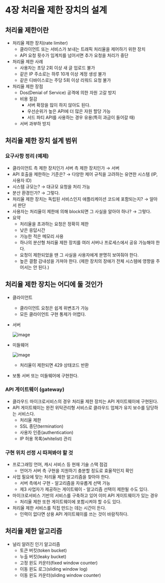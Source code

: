 # 4장 처리율 제한 장치의 설계
## 처리율 제한이란

- 처리율 제한 장치(rate limiter)
    - 클라이언트 또는 서비스가 보내는 트래픽 처리율을 제어하기 위한 장치
    - API 요청 횟수가 임계치를 넘어서면 추가 요청을 처리가 중단
- 처리율 제한 사례
    - 사용자는 초당 2회 이상 새 글 업로드 불가
    - 같은 IP 주소로는 하루 10개 이상 계정 생성 불가
    - 같은 디바이스로는 주당 5회 이상 리워드 요청 불가
- 처리율 제한 장점
    - Dos(Denial of Service) 공격에 의한 자원 고갈 방지
    - 비용 절감
        - 서버 확장을 많이 하지 않아도 된다.
        - 우선순위가 높은 API에 더 많은 자원 할당 가능
        - 서드 파티 API를 사용하는 경우 유용(특히 과금이 들어갈 때)
    - 서버 과부하 방지

## 처리율 제한 장치 설계 범위

### 요구사항 정리 (예제)

- 클라이언트 측 제한 장치인가 서버 측 제한 장치인가 → 서버
- API 호출을 제한하는 기준은? → 다양한 제어 규칙을 고려하는 유연한 시스템 (IP, 사용자 ID)
- 시스템 규모는? → 대규모 요청을 처리 가능
- 분산 환경인가? → 그렇다.
- 처리율 제한 장치는 독립된 서비스인지 애플리케이션 코드에 포함되는지? → 알아서 판단
- 사용자는 처리율이 제한에 의해 block되면 그 사실을 알아야 하나? → 그렇다.
- 요약
    - 처리율을 초과하는 요청은 정확히 제한
    - 낮은 응답시간
    - 가능한 적은 메모리 사용
    - 하나의 분산형 처리율 제한 장치를 여러 서버나 프로세스에서 공유 가능해야 한다.
    - 요청이 제한되었을 땐 그 사실을 사용자에게 분명히 보여줘야 한다.
    - 높은 결함 감내성을 가져야 한다. (제한 장치의 장애가 전체 시스템에 영향을 주어서는 안 된다.)

## 처리율 제한 장치는 어디에 둘 것인가

- 클라이언트
    - 클라이언트 요청은 쉽게 위변조가 가능
    - 모든 클라이언트 구현 통제가 어렵다.
- 서버

  ![image](https://github.com/ldk980130/TIL/assets/78652144/27976626-5d3d-466e-97b8-7e69bb36c053)

- 미들웨어

  ![image](https://github.com/ldk980130/TIL/assets/78652144/4459f98c-1273-4d36-b1ba-1570025ccb7d)

    - 처리율이 제한되면 429 상태코드 반환
- 보통 서버 또는 미들웨어에 구현한다.

### API 게이트웨이 (gateway)

- 클라우드 마이크로서비스의 경우 처리율 제한 장치는 API 게이트웨이에 구현된다.
- API 게이트웨이는 완전 위탁관리형 서비스로 클라우드 업체가 유지 보수를 담당하는 서비스다.
    - 처리율 제한
    - SSL 종단(termination)
    - 사용자 인증(authentication)
    - IP 허용 목록(whitelist) 관리

### 구현 위치 선정 시 따져봐야 할 것

- 프로그래밍 언어, 캐시 서비스 등 현재 기술 스택 점검
    - 언어가 서버 측 구현을 지원하기 충분할 정도로 효율적인지 확인
- 사업 필요에 맞는 처리율 제한 알고리즘을 찾아야 한다.
    - 서버 측에서 구현 - 알고리즘을 자유롭게 선택 가능
    - 제3 사업자가 제공하는 게이트웨이 - 알고리즘 선택이 제한될 수도 있다.
- 마이크로서비스 기반의 서비스를 구축하고 있어 이미 API 게이트웨이가 있는 경우
    - 처리율 제한 또한 게이트웨이에 포함시켜야 할 수도 있다.
- 처리율 제한 서비스를 직접 만드는 데는 시간이 든다.
    - 인력이 없다면 상용 API 게이트웨이를 쓰는 것이 바람직하다.

## 처리율 제한 알고리즘

- 널리 알려진 인기 알고리즘
    - 토큰 버킷(token bucket)
    - 누출 버킷(leaky bucket)
    - 고정 윈도 카운터(fixed window counter)
    - 이동 윈도 로그(sliding window log)
    - 이동 윈도 카운터(sliding window counter)
